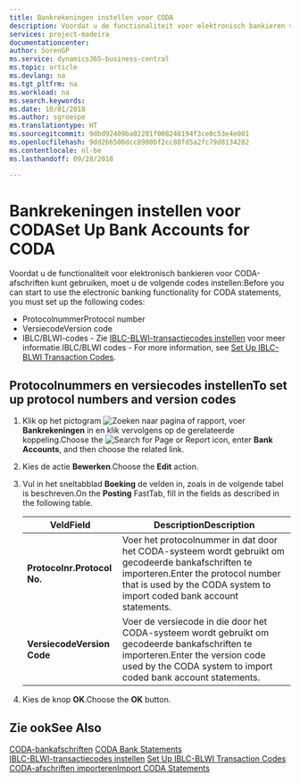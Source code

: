 ```yaml
---
title: Bankrekeningen instellen voor CODA
description: Voordat u de functionaliteit voor elektronisch bankieren voor CODA-afschriften kunt gebruiken, moet u bepaalde codes instellen.
services: project-madeira
documentationcenter: 
author: SorenGP
ms.service: dynamics365-business-central
ms.topic: article
ms.devlang: na
ms.tgt_pltfrm: na
ms.workload: na
ms.search.keywords: 
ms.date: 10/01/2018
ms.author: sgroespe
ms.translationtype: HT
ms.sourcegitcommit: 9dbd92409ba02281f008246194f3ce0c53e4e001
ms.openlocfilehash: 9dd266506dcc8980bf2cc88fd5a2fc79d8134282
ms.contentlocale: nl-be
ms.lasthandoff: 09/28/2018

---
```

# <a name="set-up-bank-accounts-for-coda"></a><span data-ttu-id="65865-103">Bankrekeningen instellen voor CODA</span><span class="sxs-lookup"><span data-stu-id="65865-103">Set Up Bank Accounts for CODA</span></span>
<span data-ttu-id="65865-104">Voordat u de functionaliteit voor elektronisch bankieren voor CODA-afschriften kunt gebruiken, moet u de volgende codes instellen:</span><span class="sxs-lookup"><span data-stu-id="65865-104">Before you can start to use the electronic banking functionality for CODA statements, you must set up the following codes:</span></span>  

- <span data-ttu-id="65865-105">Protocolnummer</span><span class="sxs-lookup"><span data-stu-id="65865-105">Protocol number</span></span>  
- <span data-ttu-id="65865-106">Versiecode</span><span class="sxs-lookup"><span data-stu-id="65865-106">Version code</span></span>  
- <span data-ttu-id="65865-107">IBLC/BLWI-codes - Zie [IBLC-BLWI-transactiecodes instellen](how-to-set-up-iblc-blwi-transaction-codes.md) voor meer informatie.</span><span class="sxs-lookup"><span data-stu-id="65865-107">IBLC/BLWI codes - For more information, see [Set Up IBLC-BLWI Transaction Codes](how-to-set-up-iblc-blwi-transaction-codes.md).</span></span>  

## <a name="to-set-up-protocol-numbers-and-version-codes"></a><span data-ttu-id="65865-108">Protocolnummers en versiecodes instellen</span><span class="sxs-lookup"><span data-stu-id="65865-108">To set up protocol numbers and version codes</span></span>  

1.  <span data-ttu-id="65865-109">Klik op het pictogram ![Zoeken naar pagina of rapport](../../media/ui-search/search_small.png "pictogram Zoeken naar pagina of rapport"), voer **Bankrekeningen** in en klik vervolgens op de gerelateerde koppeling.</span><span class="sxs-lookup"><span data-stu-id="65865-109">Choose the ![Search for Page or Report](../../media/ui-search/search_small.png "Search for Page or Report icon") icon, enter **Bank Accounts**, and then choose the related link.</span></span>  
2.  <span data-ttu-id="65865-110">Kies de actie **Bewerken**.</span><span class="sxs-lookup"><span data-stu-id="65865-110">Choose the **Edit** action.</span></span>  
3.  <span data-ttu-id="65865-111">Vul in het sneltabblad **Boeking** de velden in, zoals in de volgende tabel is beschreven.</span><span class="sxs-lookup"><span data-stu-id="65865-111">On the **Posting** FastTab, fill in the fields as described in the following table.</span></span>  

    |<span data-ttu-id="65865-112">Veld</span><span class="sxs-lookup"><span data-stu-id="65865-112">Field</span></span>|<span data-ttu-id="65865-113">Description</span><span class="sxs-lookup"><span data-stu-id="65865-113">Description</span></span>|  
    |---------------------------------|---------------------------------------|  
    |<span data-ttu-id="65865-114">**Protocolnr.**</span><span class="sxs-lookup"><span data-stu-id="65865-114">**Protocol No.**</span></span>|<span data-ttu-id="65865-115">Voer het protocolnummer in dat door het CODA-systeem wordt gebruikt om gecodeerde bankafschriften te importeren.</span><span class="sxs-lookup"><span data-stu-id="65865-115">Enter the protocol number that is used by the CODA system to import coded bank account statements.</span></span>|  
    |<span data-ttu-id="65865-116">**Versiecode**</span><span class="sxs-lookup"><span data-stu-id="65865-116">**Version Code**</span></span>|<span data-ttu-id="65865-117">Voer de versiecode in die door het CODA-systeem wordt gebruikt om gecodeerde bankafschriften te importeren.</span><span class="sxs-lookup"><span data-stu-id="65865-117">Enter the version code used by the CODA system to import coded bank account statements.</span></span>|  

4.  <span data-ttu-id="65865-118">Kies de knop **OK**.</span><span class="sxs-lookup"><span data-stu-id="65865-118">Choose the **OK** button.</span></span>  

## <a name="see-also"></a><span data-ttu-id="65865-119">Zie ook</span><span class="sxs-lookup"><span data-stu-id="65865-119">See Also</span></span>  
 <span data-ttu-id="65865-120">[CODA-bankafschriften](coda-bank-statements.md) </span><span class="sxs-lookup"><span data-stu-id="65865-120">[CODA Bank Statements](coda-bank-statements.md) </span></span>  
 <span data-ttu-id="65865-121">[IBLC-BLWI-transactiecodes instellen](how-to-set-up-iblc-blwi-transaction-codes.md) </span><span class="sxs-lookup"><span data-stu-id="65865-121">[Set Up IBLC-BLWI Transaction Codes](how-to-set-up-iblc-blwi-transaction-codes.md) </span></span>  
 [<span data-ttu-id="65865-122">CODA-afschriften importeren</span><span class="sxs-lookup"><span data-stu-id="65865-122">Import CODA Statements</span></span>](how-to-import-coda-statements.md)

